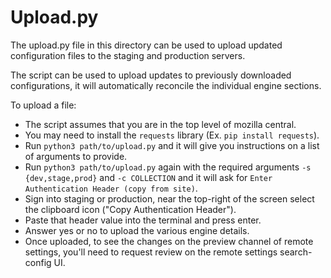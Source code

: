 # Upload.py

The upload.py file in this directory can be used to upload updated configuration
files to the staging and production servers.

The script can be used to upload updates to previously downloaded configurations,
it will automatically reconcile the individual engine sections.

To upload a file:

- The script assumes that you are in the top level of mozilla central.
- You may need to install the `requests` library (Ex. `pip install requests`).
- Run `python3 path/to/upload.py` and it will give you instructions on a list of arguments to provide.
- Run `python3 path/to/upload.py` again with the required arguments `-s {dev,stage,prod}` and `-c COLLECTION` and it will ask for `Enter Authentication Header (copy from site)`.
- Sign into staging or production, near the top-right of the screen select the
  clipboard icon ("Copy Authentication Header").
- Paste that header value into the terminal and press enter.
- Answer yes or no to upload the various engine details.
- Once uploaded, to see the changes on the preview channel of remote settings,
  you'll need to request review on the remote settings search-config UI.
